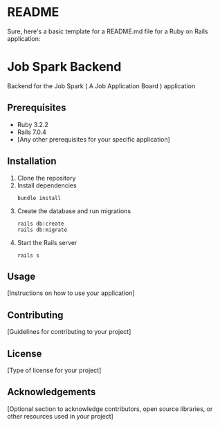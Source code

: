 # README

Sure, here's a basic template for a README.md file for a Ruby on Rails application:

# Job Spark Backend

Backend for the Job Spark ( A Job Application Board ) application

## Prerequisites

- Ruby 3.2.2
- Rails 7.0.4
- [Any other prerequisites for your specific application]

## Installation

1. Clone the repository
2. Install dependencies
   ```
   bundle install
   ```
3. Create the database and run migrations
   ```
   rails db:create
   rails db:migrate
   ```
4. Start the Rails server
   ```
   rails s
   ```

## Usage

[Instructions on how to use your application]

## Contributing

[Guidelines for contributing to your project]

## License

[Type of license for your project]

## Acknowledgements

[Optional section to acknowledge contributors, open source libraries, or other resources used in your project]